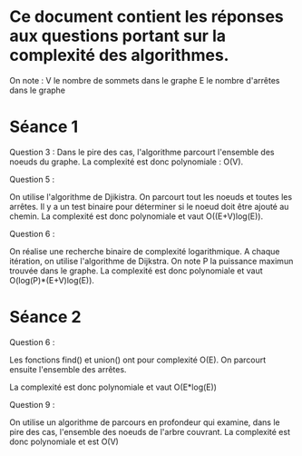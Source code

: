 # Ce document contient les réponses aux questions portant sur la complexité des algorithmes.

On note : 
V le nombre de sommets dans le graphe
E le nombre d'arrêtes dans le graphe


# Séance 1

Question 3 : 
Dans le pire des cas, l'algorithme parcourt l'ensemble des noeuds du graphe. La complexité est donc polynomiale : O(V). 

Question 5 :

On utilise l'algorithme de Djikistra. On parcourt tout les noeuds et toutes les arrêtes. Il y a un test binaire pour déterminer si le noeud doit être ajouté au chemin.
La complexité est donc polynomiale et vaut O((E+V)log(E)).

Question 6 :

On réalise une recherche binaire de complexité logarithmique. A chaque itération, on utilise l'algorithme de Dijkstra. 
On note P la puissance maximun trouvée dans le graphe. 
La complexité est donc polynomiale et vaut O(log(P)*(E+V)log(E)).


# Séance 2

Question 6 : 

Les fonctions find() et union() ont pour complexité O(E).
On parcourt ensuite l'ensemble des arrêtes.

La complexité est donc polynomiale et vaut O(E*log(E))

Question 9 :

On utilise un algorithme de parcours en profondeur qui examine, dans le pire des cas, l'ensemble des noeuds de l'arbre couvrant.
La complexité est donc polynomiale et est O(V)